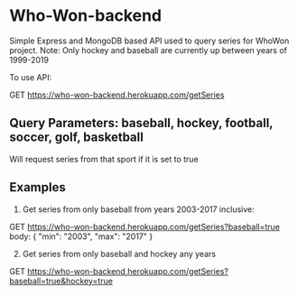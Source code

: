 # Who-Won-backend
Simple Express and MongoDB based API used to query series for WhoWon project.
Note: Only hockey and baseball are currently up between years of 1999-2019

To use API:

GET https://who-won-backend.herokuapp.com/getSeries

## Query Parameters: baseball, hockey, football, soccer, golf, basketball
Will request series from that sport if it is set to true

## Examples

1. Get series from only baseball from years 2003-2017 inclusive:

GET https://who-won-backend.herokuapp.com/getSeries?baseball=true
body: 
{
  "min": "2003",
  "max": "2017"
}

2. Get series from only baseball and hockey any years

GET https://who-won-backend.herokuapp.com/getSeries?baseball=true&hockey=true

